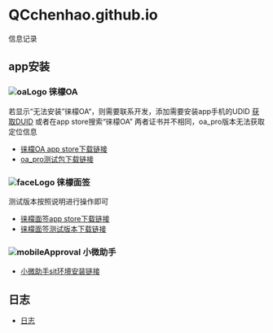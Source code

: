 # QCchenhao.github.io
信息记录
## app安装

###  ![oaLogo](https://qcchenhao.github.io/oa_pro/30.png "oa logo") 徕檬OA
[oaLogo]:https://apps.apple.com/cn/app/徕檬oa/id1536723169 "oaLogo"  
若显示“无法安装”徕檬OA“，则需要联系开发，添加需要安装app手机的UDID
[获取DUID](https://www.pgyer.com/tools/udid "蒲公英获取UDID工具")
或者在app store搜索“徕檬OA” 
两者证书并不相同，oa_pro版本无法获取定位信息
<br>
* [徕檬OA app store下载链接](https://apps.apple.com/cn/app/徕檬oa/id1536723169 "官网下载地址") 
* [oa_pro测试包下载链接](itms-services://?action=download-manifest&url=https://qcchenhao.github.io/oa_pro/manifest.plist "点击安装即可安装") 


###  ![faceLogo](https://qcchenhao.github.io/face/30.png "面签 logo") 徕檬面签
[faceLogo]:https://apps.apple.com/cn/app/徕檬面签/id1536910735 "face Logo"  
测试版本按照说明进行操作即可
<br>
* [徕檬面签app store下载链接](https://apps.apple.com/cn/app/徕檬面签/id1536910735 "官网下载地址") 
* [徕檬面签测试版本下载链接](itms-services://?action=download-manifest&url=https://qcchenhao.github.io/mobileApproval/manifest_sit.plist "点击安装即可安装") 


###  ![mobileApproval](https://qcchenhao.github.io/mobileApproval/30.png "mobileApproval logo") 小微助手
* [小微助手sit环境安装链接](itms-services://?action=download-manifest&url=https://qcchenhao.github.io/mobileApproval/manifest_sit.plist "点击安装即可安装") 

## 日志

* [日志](https://shujincloud.feishu.cn/sheets/shtcnRN14EaOTZXlVdbwRMV805e "25号") 
